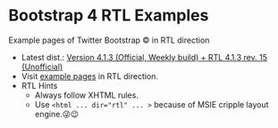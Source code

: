 # Bootstrap 4 RTL Examples
Example pages of Twitter Bootstrap &copy; in RTL direction
- Latest dist.: [Version 4.1.3 (Official, Weekly build) + RTL 4.1.3 rev. 15 (Unofficial)](https://perseusthegreat.github.io/bs4rtl-examples/archive/bootstrap-4.1.3-plus-rtl-rev.15-dist.zip)
- Visit [example pages](https://perseusthegreat.github.io/bs4rtl-examples/) in RTL direction.
- RTL Hints
  - Always follow XHTML rules.
  - Use `<html ... dir="rtl" ... >` because of MSIE cripple layout engine.😜😉
  
